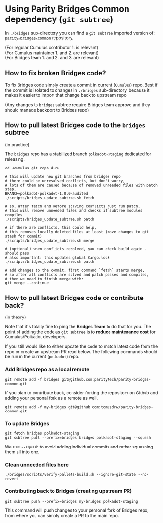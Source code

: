 # Using Parity Bridges Common dependency (`git subtree`)

In `./bridges` sub-directory you can find a `git subtree` imported version of:
[`parity-bridges-common`](https://github.com/paritytech/parity-bridges-common/) repository.

(For regular Cumulus contributor 1. is relevant) \
(For Cumulus maintainer 1. and 2. are relevant) \
(For Bridges team 1. and 2. and 3. are relevant)

## How to fix broken Bridges code?

To fix Bridges code simply create a commit in current (`Cumulus`) repo. Best if
the commit is isolated to changes in `./bridges` sub-directory, because it makes
it easier to import that change back to upstream repo.

(Any changes to `bridges` subtree require Bridges team approve and they should manage backport to Bridges repo)


## How to pull latest Bridges code to the `bridges` subtree
(in practice)

The `bridges` repo has a stabilized branch `polkadot-staging` dedicated for releasing.

```
cd <cumulus-git-repo-dir>

# this will update new git branches from bridges repo
# there could be unresolved conflicts, but don't worry,
# lots of them are caused because of removed unneeded files with patch step,
BRANCH=polkadot-polkadot-1.0.0-audited ./scripts/bridges_update_subtree.sh fetch

# so, after fetch and before solving conflicts just run patch,
# this will remove unneeded files and checks if subtree modules compiles
./scripts/bridges_update_subtree.sh patch

# if there are conflicts, this could help,
# this removes locally deleted files at least (move changes to git stash for commit)
./scripts/bridges_update_subtree.sh merge

# (optional) when conflicts resolved, you can check build again - should pass
# also important: this updates global Cargo.lock
./scripts/bridges_update_subtree.sh patch

# add changes to the commit, first command `fetch` starts merge,
# so after all conflicts are solved and patch passes and compiles,
# then we need to finish merge with:
git merge --continue
```

## How to pull latest Bridges code or contribute back?
(in theory)

Note that it's totally fine to ping the **Bridges Team** to do that for you. The point
of adding the code as `git subtree` is to **reduce maintenance cost** for Cumulus/Polkadot
developers.

If you still would like to either update the code to match latest code from the repo
or create an upstream PR read below. The following commands should be run in the
current (`polkadot`) repo.

### Add Bridges repo as a local remote
```
git remote add -f bridges git@github.com:paritytech/parity-bridges-common.git
```

If you plan to contribute back, consider forking the repository on Github and adding
your personal fork as a remote as well.
```
git remote add -f my-bridges git@github.com:tomusdrw/parity-bridges-common.git
```

### To update Bridges
```
git fetch bridges polkadot-staging
git subtree pull --prefix=bridges bridges polkadot-staging --squash
```

We use `--squash` to avoid adding individual commits and rather squashing them
all into one.

### Clean unneeded files here
```
./bridges/scripts/verify-pallets-build.sh --ignore-git-state --no-revert
```

### Contributing back to Bridges (creating upstream PR)
```
git subtree push --prefix=bridges my-bridges polkadot-staging
```
This command will push changes to your personal fork of Bridges repo, from where
you can simply create a PR to the main repo.
